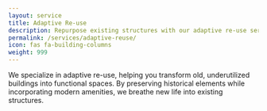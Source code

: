 ```yaml
---
layout: service
title: Adaptive Re-use
description: Repurpose existing structures with our adaptive re-use services.
permalink: /services/adaptive-reuse/
icon: fas fa-building-columns
weight: 999
---
```


We specialize in adaptive re-use, helping you transform old, underutilized buildings into functional spaces. By preserving historical elements while incorporating modern amenities, we breathe new life into existing structures.
